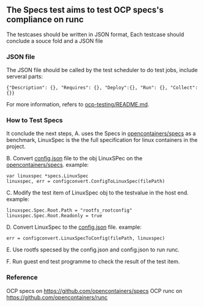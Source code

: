 ## The Specs test  aims to test OCP specs's compliance on runc
The testcases should be written in JSON format, Each testcase should conclude a souce fold and a JSON file
### JSON file
The JSON file should be called by the test scheduler to do test jobs, include serveral parts:
```
{"Description": {}, "Requires": {}, "Deploy":{}, "Run": {}, "Collect": {}}
```
For more information, refers to [ocp-testing/README.md](./../../README.md).

### How to Test Specs
It conclude the next steps,
A. uses the Specs in [opencontainers/specs](https://github.com/opencontainers/specs) as a benchmark, 
LinuxSpec is the the full specification for linux containers in the project.

B. Convert  [config.json](./source/config.json) file to the obj LinuxSPec on the [opencontainers/specs](https://github.com/opencontainers/specs).
example:
```
var linuxspec *specs.LinuxSpec
linuxspec, err = configconvert.ConfigToLinuxSpec(filePath)
```

C. Modify the test item of LinuxSpec obj to the testvalue in the host end.
example:
```
linuxspec.Spec.Root.Path = "rootfs_rootconfig"
linuxspec.Spec.Root.Readonly = true
```
D. Convert LinuxSpec to the [config.json](./source/config.json) file.
example:
```
err = configconvert.LinuxSpecToConfig(filePath, linuxspec)
```

E. Use rootfs specsed by the config.json and config.json to run runc.

F. Run guest end test programme to check the result of the test item.

### Reference
OCP specs on https://github.com/opencontainers/specs
OCP runc on https://github.com/opencontainers/runc